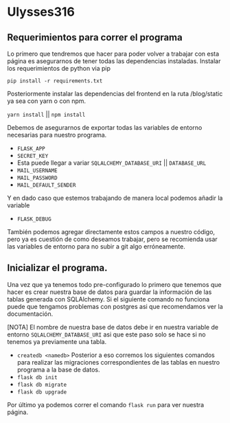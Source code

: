 # Ulysses316

## Requerimientos para correr el programa

Lo primero que tendremos que hacer para poder volver a trabajar con esta página 
es asegurarnos de tener todas las dependencias instaladas.
Instalar los requerimientos de python via pip

`pip install -r requirements.txt`

Posteriormente instalar las dependencias del frontend en la ruta /blog/static
ya sea con yarn o con npm.

`yarn install` || `npm install`

Debemos de asegurarnos de exportar todas las variables de entorno necesarias para nuestro programa.

- `FLASK_APP`
- `SECRET_KEY`
- Esta puede llegar a variar `SQLALCHEMY_DATABASE_URI` || `DATABASE_URL`
- `MAIL_USERNAME`
- `MAIL_PASSWORD`
- `MAIL_DEFAULT_SENDER`

Y en dado caso que estemos trabajando de manera local podemos añadir la variable
- `FLASK_DEBUG`

También podemos agregar directamente estos campos a nuestro código, pero ya es cuestión de como deseamos trabajar, pero se recomienda usar las variables de entorno para no subir a git algo erróneamente.

## Inicializar el programa.

Una vez que ya tenemos todo pre-configurado lo primero que tenemos que hacer es crear nuestra base de datos para guardar la información de las tablas generada con SQLAlchemy.
Si el siguiente comando no funciona puede que tengamos problemas con postgres asi que recomendamos ver la documentación.

[NOTA] El nombre de nuestra base de datos debe ir en nuestra variable de entorno `SQLALCHEMY_DATABASE_URI` asi que este paso solo se hace si no tenemos ya previamente una tabla.  
- `createdb <namedb>`
Posterior a eso corremos los siguientes comandos para realizar las migraciones correspondientes de las tablas en nuestro programa a la base de datos.   
- `flask db init`
- `flask db migrate`
- `flask db upgrade`

Por último ya podemos correr el comando `flask run` para ver nuestra página.
